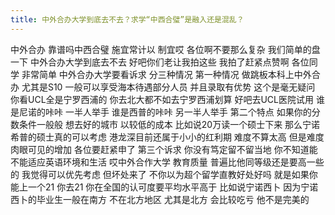 ```yaml
---
title: 中外合办大学到底去不去？求学“中西合璧”是融入还是混乱？
---
```

中外合办
靠谱吗中西合璧
施宜常计以
制宜哎
各位啊不要那么复杂
我们简单的盘一下
中外合办大学到底去不去
好吧你们老让我拍这些
我拍了赶紧点赞啊
各位同学
非常简单
中外合办大学要看诉求
分三种情况
第一种情况
做跳板本科上中外合办
尤其是S10
一般可以享受海本待遇部分人员
并且录取有优势
这个是毫无疑问
你看UCL全是宁罗西浦的
你去北大都不如去宁罗西浦划算
好吧去UCL医院试用
谁是尼诺的咔咔
一半人举手
谁是西普的咔咔
另一半人举手
第二个特点
如果你的分数条件一般般
想去好的城市
以较低的成本
比如说20万读一个硕士下来
那么宁诺希普的硕士真的可以考虑
港龙深目前还属于小小的红利期
难度不算太高
但是难度肉眼可见的增加
各位要赶紧申了
第三个诉求
你没有笃定留不留当地
你不知道能不能适应英语环境和生活
哎中外合作大学
教育质量
普遍比他同等级还是要高一些的
我觉得可以优先考虑
但坏处来了
不你以为超个留学直教好处好吗
就是如果你能上一个21
你去21
你在全国的认可度要平均水平高于
比如说宁诺西卜
因为宁诺西卜的毕业生一般在南方
不在北方地区
尤其是北方
会比较吃亏
他不是完美的
